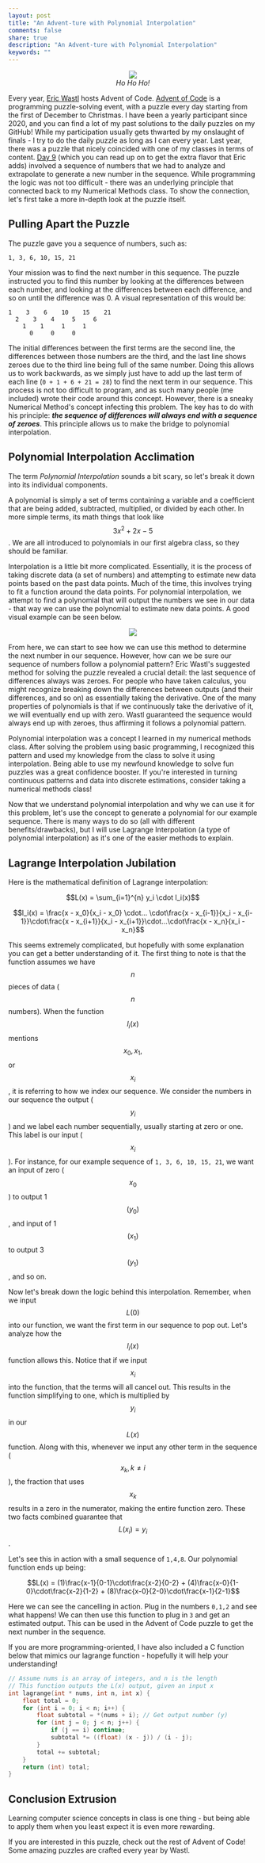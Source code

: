 ```yaml
---
layout: post
title: "An Advent-ture with Polynomial Interpolation"
comments: false
share: true
description: "An Advent-ture with Polynomial Interpolation"
keywords: ""
---
```


<p align = "center">
  <img src = "../../assets/images/aoc2022.png">
  <br>
  <em>Ho Ho Ho!</em>
</p>


Every year, [Eric Wastl](http://was.tl/) hosts Advent of Code. [Advent of Code](https://adventofcode.com/) is a programming puzzle-solving event, with a puzzle every day starting from the first of December to Christmas. I have been a yearly participant since 2020, and you can find a lot of my past solutions to the daily puzzles on my GitHub! While my participation usually gets thwarted by my onslaught of finals - I try to do the daily puzzle as long as I can every year. Last year, there was a puzzle that nicely coincided with one of my classes in terms of content. [Day 9](https://adventofcode.com/2023/day/9) (which you can read up on to get the extra flavor that Eric adds) involved a sequence of numbers that we had to analyze and extrapolate to generate a new number in the sequence. While programming the logic was not too difficult - there was an underlying principle that connected back to my Numerical Methods class. To show the connection, let's first take a more in-depth look at the puzzle itself.

## Pulling Apart the Puzzle

The puzzle gave you a sequence of numbers, such as:

```
1, 3, 6, 10, 15, 21
```
Your mission was to find the next number in this sequence. The puzzle instructed you to find this number by looking at the differences between each number, and looking at the differences between each difference, and so on until the difference was 0. A visual representation of this would be:
```
1    3    6    10    15    21
  2    3    4     5     6
    1    1     1     1
      0     0     0
```
The initial differences between the first terms are the second line, the differences between those numbers are the third, and the last line shows zeroes due to the third line being full of the same number. Doing this allows us to work backwards, as we simply just have to add up the last term of each line (`0 + 1 + 6 + 21 = 28`) to find the next term in our sequence. This process is not too difficult to program, and as such many people (me included) wrote their code around this concept. However, there is a sneaky Numerical Method's concept infecting this problem. The key has to do with his principle: ***the sequence of differences will always end with a sequence of zeroes***. This principle allows us to make the bridge to polynomial interpolation.


## Polynomial Interpolation Acclimation

The term *Polynomial Interpolation* sounds a bit scary, so let's break it down into its individual components.

A polynomial is simply a set of terms containing a variable and a coefficient that are being added, subtracted, multiplied, or divided by each other. In more simple terms, its math things that look like $$3x^2 + 2x - 5$$. We are all introduced to polynomials in our first algebra class, so they should be familiar.

Interpolation is a little bit more complicated. Essentially, it is the process of taking discrete data (a set of numbers) and attempting to estimate new data points based on the past data points. Much of the time, this involves trying to fit a function around the data points. For polynomial interpolation, we attempt to find a polynomial that will output the numbers we see in our data - that way we can use the polynomial to estimate new data points. A good visual example can be seen below.

<p align = "center">
  <img src = "https://upload.wikimedia.org/wikipedia/commons/4/41/Interpolation_example_polynomial.svg">
</p>

From here, we can start to see how we can use this method to determine the next number in our sequence. However, how can we be sure our sequence of numbers follow a polynomial pattern? Eric Wastl's suggested method for solving the puzzle revealed a crucial detail: the last sequence of differences always was zeroes. For people who have taken calculus, you might recognize breaking down the differences between outputs (and their differences, and so on) as essentially taking the derivative. One of the many properties of polynomials is that if we continuously take the derivative of it, we will eventually end up with zero. Wastl guaranteed the sequence would always end up with zeroes, thus affirming it follows a polynomial pattern.

Polynomial interpolation was a concept I learned in my numerical methods class. After solving the problem using basic programming, I recognized this pattern and used my knowledge from the class to solve it using interpolation. Being able to use my newfound knowledge to solve fun puzzles was a great confidence booster. If you're interested in turning continuous patterns and data into discrete estimations, consider taking a numerical methods class!

Now that we understand polynomial interpolation and why we can use it for this problem, let's use the concept to generate a polynomial for our example sequence. There is many ways to do so (all with different benefits/drawbacks), but I will use Lagrange Interpolation (a type of polynomial interpolation) as it's one of the easier methods to explain.

## Lagrange Interpolation Jubilation

Here is the mathematical definition of Lagrange interpolation:

$$L(x) = \sum_{i=1}^{n} y_i \cdot l_i(x)$$

$$l_i(x) = \frac{x - x_0}{x_i - x_0} \cdot... \cdot\frac{x - x_{i-1}}{x_i - x_{i-1}}\cdot\frac{x - x_{i+1}}{x_i - x_{i+1}}\cdot...\cdot\frac{x - x_n}{x_i - x_n}$$

This seems extremely complicated, but hopefully with some explanation you can get a better understanding of it. The first thing to note is that the function assumes we have $$n$$ pieces of data ($$n$$ numbers). When the function $$l_i(x)$$ mentions $$x_0, x_1,$$ or $$x_i$$, it is referring to how we index our sequence. We consider the numbers in our sequence the output ($$y_i$$) and we label each number sequentially, usually starting at zero or one. This label is our input ($$x_i$$). For instance, for our example sequence of `1, 3, 6, 10, 15, 21`, we want an input of zero ($$x_0$$) to output 1 $$(y_0)$$, and input of 1 $$(x_1)$$ to output 3 $$(y_1)$$, and so on. 

Now let's break down the logic behind this interpolation. Remember, when we input $$L(0)$$ into our function, we want the first term in our sequence to pop out. Let's analyze how the $$l_i(x)$$ function allows this. Notice that if we input $$x_i$$ into the function, that the terms will all cancel out. This results in the function simplifying to one, which is multiplied by $$y_i$$ in our $$L(x)$$ function. Along with this, whenever we input any other term in the sequence ($$x_k, k\not = i$$), the fraction that uses $$x_k$$ results in a zero in the numerator, making the entire function zero. These two facts combined guarantee that $$L(x_i) = y_i$$.

Let's see this in action with a small sequence of `1,4,8`. Our polynomial function ends up being:

$$L(x) = (1)\frac{x-1}{0-1}\cdot\frac{x-2}{0-2} + (4)\frac{x-0}{1-0}\cdot\frac{x-2}{1-2} + (8)\frac{x-0}{2-0}\cdot\frac{x-1}{2-1}$$

Here we can see the cancelling in action. Plug in the numbers `0,1,2` and see what happens! We can then use this function to plug in `3` and get an estimated output. This can be used in the Advent of Code puzzle to get the next number in the sequence.

If you are more programming-oriented, I have also included a C function below that mimics our lagrange function - hopefully it will help your understanding!

```c++
// Assume nums is an array of integers, and n is the length
// This function outputs the L(x) output, given an input x
int lagrange(int * nums, int n, int x) {
    float total = 0;
    for (int i = 0; i < n; i++) {
        float subtotal = *(nums + i); // Get output number (y)
        for (int j = 0; j < n; j++) {
            if (j == i) continue;
            subtotal *= ((float) (x - j)) / (i - j);
        }
        total += subtotal;
    }
    return (int) total;
}
```

## Conclusion Extrusion

Learning computer science concepts in class is one thing - but being able to apply them when you least expect it is even more rewarding. 

If you are interested in this puzzle, check out the rest of Advent of Code! Some amazing puzzles are crafted every year by Wastl.